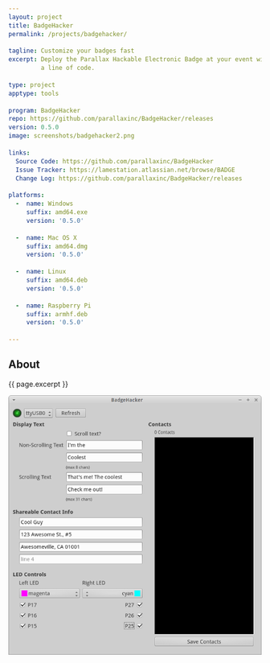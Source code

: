 ```yaml
---
layout: project
title: BadgeHacker
permalink: /projects/badgehacker/

tagline: Customize your badges fast
excerpt: Deploy the Parallax Hackable Electronic Badge at your event without ever having to touch
         a line of code.

type: project
apptype: tools

program: BadgeHacker
repo: https://github.com/parallaxinc/BadgeHacker/releases
version: 0.5.0
image: screenshots/badgehacker2.png

links:
  Source Code: https://github.com/parallaxinc/BadgeHacker
  Issue Tracker: https://lamestation.atlassian.net/browse/BADGE
  Change Log: https://github.com/parallaxinc/BadgeHacker/releases

platforms:
  -  name: Windows
     suffix: amd64.exe
     version: '0.5.0'

  -  name: Mac OS X
     suffix: amd64.dmg
     version: '0.5.0'

  -  name: Linux
     suffix: amd64.deb
     version: '0.5.0'

  -  name: Raspberry Pi
     suffix: armhf.deb
     version: '0.5.0'

---
```



<div class="row">
  <div class="col-sm-6 col-md-6">
    <h2>About</h2>
    <p class="lead">{{ page.excerpt }}</p>
  </div>
  <div class="col-sm-6 col-md-6">
   <img src="screenshots/badgehacker2.png" />
  </div>
</div>
